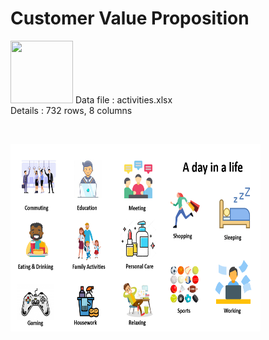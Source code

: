 <h1>Customer Value Proposition</h1>

<p align="left">
<img src="https://cdn.iconscout.com/icon/free/png-512/microsoft-excel-2-569282.png"
     width="100" height="100" >
Data file : activities.xlsx <br>
Details   : 732 rows, 8 columns
</p>
<br>

<p align="left">
<img src="https://github.com/PaoLastHope/BADS7105/blob/31534bf09ab4642b5cfaec2cd92730db8f4e5bb8/HOMEWORK%2003/images/1.PNG"
     width="400" height="300" >
</p>
